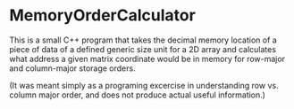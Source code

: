 # MemoryOrderCalculator
This is a small C++ program that takes the decimal memory location
of a piece of data of a defined generic size unit for a 2D array
and calculates what address a given matrix coordinate would be in
memory for row-major and column-major storage orders.

(It was meant simply as a programing excercise in understanding row vs. column major order,
and does not produce actual useful information.)
